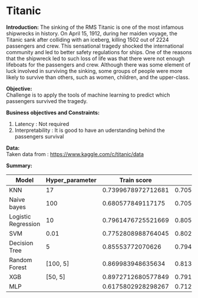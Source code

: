 # Titanic

**Introduction:**
The sinking of the RMS Titanic is one of the most infamous shipwrecks in history.  On April 15, 1912, during her maiden voyage, the Titanic sank after colliding with an iceberg, killing 1502 out of 2224 passengers and crew. This sensational tragedy shocked the international community and led to better safety regulations for ships.  One of the reasons that the shipwreck led to such loss of life was that there were not enough lifeboats for the passengers and crew. Although there was some element of luck involved in surviving the sinking, some groups of people were more likely to survive than others, such as women, children, and the upper-class.

**Objective:**<br/>
Challenge is to apply the tools of machine learning to predict which passengers survived the tragedy.

**Business objectives and Constraints:**<br/>
1. Latency : Not required <br/>
2. Interpretability :  It is good to have an uderstanding behind the passengers survival<br/>

**Data:**<br/>
Taken data from : https://www.kaggle.com/c/titanic/data  

**Summary:**


|        Model        | Hyper_parameter |    Train score     |     Test score     |
|---|---|---|---|
|         KNN         |        17       | 0.7399678972712681 | 0.7052238805970149 |
|     Naive bayes     |       100       | 0.680577849117175  | 0.7052238805970149 |
| Logistic Regression |        10       | 0.7961476725521669 | 0.8059701492537313 |
|         SVM         |       0.01      | 0.7752808988764045 | 0.8022388059701493 |
|    Decision Tree    |        5        |  0.85553772070626  | 0.7947761194029851 |
|    Random Forest    |     [100, 5]    | 0.869983948635634  | 0.8134328358208955 |
|         XGB         |     [50, 5]     | 0.8972712680577849 | 0.7910447761194029 |
|         MLP         |                 | 0.6175802928298267 | 0.7126865662745575 |

